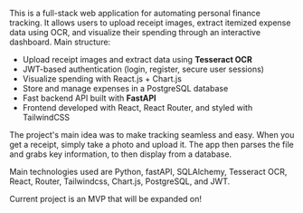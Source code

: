 This is a full-stack web application for automating personal finance tracking. It allows users to upload receipt images, extract itemized expense data using OCR, and visualize their spending through an interactive dashboard.
Main structure:
- Upload receipt images and extract data using **Tesseract OCR**
- JWT-based authentication (login, register, secure user sessions)
- Visualize spending with React.js + Chart.js
- Store and manage expenses in a PostgreSQL database
- Fast backend API built with **FastAPI**
- Frontend developed with React, React Router, and styled with TailwindCSS

The project's main idea was to make tracking seamless and easy. When you get a receipt, simply take a photo and upload it. The app then parses the file and grabs key information, to then display from a database. 

Main technologies used are Python, fastAPI, SQLAlchemy, Tesseract OCR, React, Router, Tailwindcss, Chart.js, PostgreSQL, and JWT. 

Current project is an MVP that will be expanded on! 
